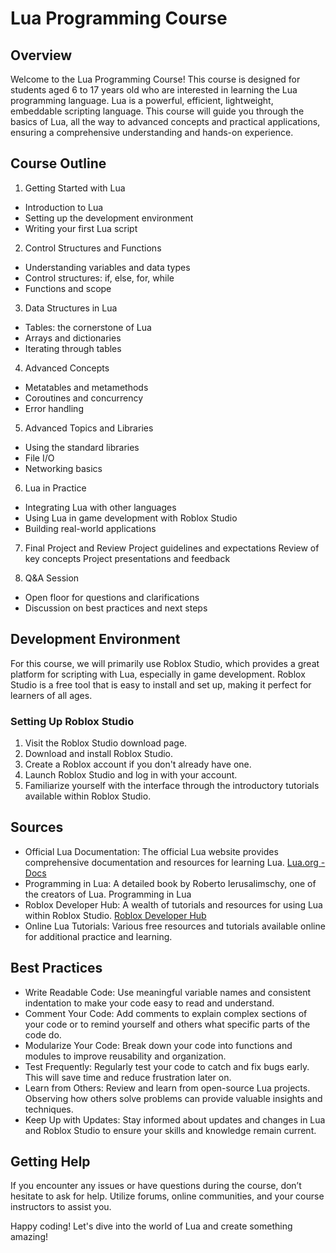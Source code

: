 # Lua Programming Course

## Overview

Welcome to the Lua Programming Course! This course is designed for students aged 6 to 17 years old who are interested in learning the Lua programming language. Lua is a powerful, efficient, lightweight, embeddable scripting language. This course will guide you through the basics of Lua, all the way to advanced concepts and practical applications, ensuring a comprehensive understanding and hands-on experience.

## Course Outline

1. Getting Started with Lua

- Introduction to Lua
- Setting up the development environment
- Writing your first Lua script

2. Control Structures and Functions

- Understanding variables and data types
- Control structures: if, else, for, while
- Functions and scope

3. Data Structures in Lua

- Tables: the cornerstone of Lua
- Arrays and dictionaries
- Iterating through tables

4. Advanced Concepts

- Metatables and metamethods
- Coroutines and concurrency
- Error handling

5. Advanced Topics and Libraries

- Using the standard libraries
- File I/O
- Networking basics

6. Lua in Practice

- Integrating Lua with other languages
- Using Lua in game development with Roblox Studio
- Building real-world applications

7. Final Project and Review
   Project guidelines and expectations
   Review of key concepts
   Project presentations and feedback

8. Q&A Session

- Open floor for questions and clarifications
- Discussion on best practices and next steps

## Development Environment

For this course, we will primarily use Roblox Studio, which provides a great platform for scripting with Lua, especially in game development. Roblox Studio is a free tool that is easy to install and set up, making it perfect for learners of all ages.

### Setting Up Roblox Studio

1. Visit the Roblox Studio download page.
2. Download and install Roblox Studio.
3. Create a Roblox account if you don't already have one.
4. Launch Roblox Studio and log in with your account.
5. Familiarize yourself with the interface through the introductory tutorials available within Roblox Studio.

## Sources

- Official Lua Documentation: The official Lua website provides comprehensive documentation and resources for learning Lua. [Lua.org - Docs](https://www.lua.org/docs.html)
- Programming in Lua: A detailed book by Roberto Ierusalimschy, one of the creators of Lua. Programming in Lua
- Roblox Developer Hub: A wealth of tutorials and resources for using Lua within Roblox Studio. [Roblox Developer Hub](https://devforum.roblox.com/t/roblox-developer-hub-help/622179)
- Online Lua Tutorials: Various free resources and tutorials available online for additional practice and learning.

## Best Practices

- Write Readable Code: Use meaningful variable names and consistent indentation to make your code easy to read and understand.
- Comment Your Code: Add comments to explain complex sections of your code or to remind yourself and others what specific parts of the code do.
- Modularize Your Code: Break down your code into functions and modules to improve reusability and organization.
- Test Frequently: Regularly test your code to catch and fix bugs early. This will save time and reduce frustration later on.
- Learn from Others: Review and learn from open-source Lua projects. Observing how others solve problems can provide valuable insights and techniques.
- Keep Up with Updates: Stay informed about updates and changes in Lua and Roblox Studio to ensure your skills and knowledge remain current.

## Getting Help

If you encounter any issues or have questions during the course, don’t hesitate to ask for help. Utilize forums, online communities, and your course instructors to assist you.

Happy coding! Let's dive into the world of Lua and create something amazing!
